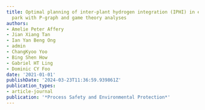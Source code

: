 ```yaml
---
title: Optimal planning of inter-plant hydrogen integration (IPHI) in eco-industrial
  park with P-graph and game theory analyses
authors:
- Amelie Peter Affery
- Jian Xiang Tan
- Ian Yan Beng Ong
- admin
- ChangKyoo Yoo
- Bing Shen How
- Gabriel HT Ling
- Dominic CY Foo
date: '2021-01-01'
publishDate: '2024-03-23T11:36:59.939861Z'
publication_types:
- article-journal
publication: '*Process Safety and Environmental Protection*'
---
```


